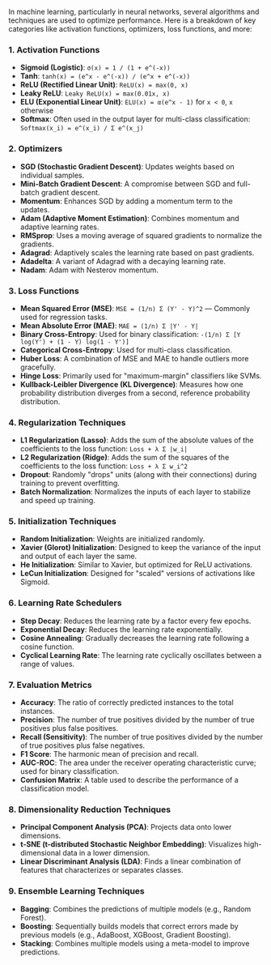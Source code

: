 
In machine learning, particularly in neural networks, several algorithms and techniques are used to optimize performance. Here is a breakdown of key categories like activation functions, optimizers, loss functions, and more:


### 1. Activation Functions
- **Sigmoid (Logistic)**: `σ(x) = 1 / (1 + e^(-x))`
- **Tanh**: `tanh(x) = (e^x - e^(-x)) / (e^x + e^(-x))`
- **ReLU (Rectified Linear Unit)**: `ReLU(x) = max(0, x)`
- **Leaky ReLU**: `Leaky ReLU(x) = max(0.01x, x)`
- **ELU (Exponential Linear Unit)**: `ELU(x) = α(e^x - 1)` for `x < 0`, `x` otherwise
- **Softmax**: Often used in the output layer for multi-class classification: 
  `Softmax(x_i) = e^(x_i) / Σ e^(x_j)`

### 2. Optimizers
- **SGD (Stochastic Gradient Descent)**: Updates weights based on individual samples.
- **Mini-Batch Gradient Descent**: A compromise between SGD and full-batch gradient descent.
- **Momentum**: Enhances SGD by adding a momentum term to the updates.
- **Adam (Adaptive Moment Estimation)**: Combines momentum and adaptive learning rates.
- **RMSprop**: Uses a moving average of squared gradients to normalize the gradients.
- **Adagrad**: Adaptively scales the learning rate based on past gradients.
- **Adadelta**: A variant of Adagrad with a decaying learning rate.
- **Nadam**: Adam with Nesterov momentum.

### 3. Loss Functions
- **Mean Squared Error (MSE)**: `MSE = (1/n) Σ (Y' - Y)^2` — Commonly used for regression tasks.
- **Mean Absolute Error (MAE)**: `MAE = (1/n) Σ |Y' - Y|`
- **Binary Cross-Entropy**: Used for binary classification: 
  `-(1/n) Σ [Y log(Y') + (1 - Y) log(1 - Y')]`
- **Categorical Cross-Entropy**: Used for multi-class classification.
- **Huber Loss**: A combination of MSE and MAE to handle outliers more gracefully.
- **Hinge Loss**: Primarily used for "maximum-margin" classifiers like SVMs.
- **Kullback-Leibler Divergence (KL Divergence)**: Measures how one probability distribution diverges from a second, reference probability distribution.

### 4. Regularization Techniques
- **L1 Regularization (Lasso)**: Adds the sum of the absolute values of the coefficients to the loss function: `Loss + λ Σ |w_i|`
- **L2 Regularization (Ridge)**: Adds the sum of the squares of the coefficients to the loss function: `Loss + λ Σ w_i^2`
- **Dropout**: Randomly "drops" units (along with their connections) during training to prevent overfitting.
- **Batch Normalization**: Normalizes the inputs of each layer to stabilize and speed up training.

### 5. Initialization Techniques
- **Random Initialization**: Weights are initialized randomly.
- **Xavier (Glorot) Initialization**: Designed to keep the variance of the input and output of each layer the same.
- **He Initialization**: Similar to Xavier, but optimized for ReLU activations.
- **LeCun Initialization**: Designed for "scaled" versions of activations like Sigmoid.

### 6. Learning Rate Schedulers
- **Step Decay**: Reduces the learning rate by a factor every few epochs.
- **Exponential Decay**: Reduces the learning rate exponentially.
- **Cosine Annealing**: Gradually decreases the learning rate following a cosine function.
- **Cyclical Learning Rate**: The learning rate cyclically oscillates between a range of values.

### 7. Evaluation Metrics
- **Accuracy**: The ratio of correctly predicted instances to the total instances.
- **Precision**: The number of true positives divided by the number of true positives plus false positives.
- **Recall (Sensitivity)**: The number of true positives divided by the number of true positives plus false negatives.
- **F1 Score**: The harmonic mean of precision and recall.
- **AUC-ROC**: The area under the receiver operating characteristic curve; used for binary classification.
- **Confusion Matrix**: A table used to describe the performance of a classification model.

### 8. Dimensionality Reduction Techniques
- **Principal Component Analysis (PCA)**: Projects data onto lower dimensions.
- **t-SNE (t-distributed Stochastic Neighbor Embedding)**: Visualizes high-dimensional data in a lower dimension.
- **Linear Discriminant Analysis (LDA)**: Finds a linear combination of features that characterizes or separates classes.

### 9. Ensemble Learning Techniques
- **Bagging**: Combines the predictions of multiple models (e.g., Random Forest).
- **Boosting**: Sequentially builds models that correct errors made by previous models (e.g., AdaBoost, XGBoost, Gradient Boosting).
- **Stacking**: Combines multiple models using a meta-model to improve predictions.
